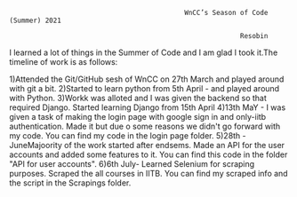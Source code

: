                                                                                   

                                                WnCC’s Season of Code (Summer) 2021 
                                                
                                                              Resobin

                                                
I learned a lot of things in the Summer of Code and I am glad I took it.The timeline of work is as follows:

  1)Attended the Git/GitHub sesh of WnCC on 27th March and  played around with git a bit.
  2)Started to learn python from 5th April - and played around with Python.
  3)Workk was alloted and I was given the backend so that required Django. Started learning Django from 15th April
  4)13th MaY - I was given a task of making the login page with google sign in and only-iitb authentication.
    Made it but due o some reasons we didn't go forward with my code.
    You can find my code in the login page folder.
  5)28th - JuneMajoority of the work started after endsems.
    Made an API for the user accounts and added some features to it. You can find this code in the folder "API for user accounts".
  6)6th July- Learned Selenium for scraping purposes. Scraped the all courses in IITB. You can find my scraped info and the script in the Scrapings folder.
  
    
